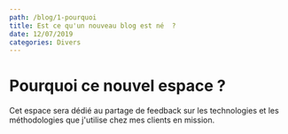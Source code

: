 ```yaml
---
path: /blog/1-pourquoi
title: Est ce qu'un nouveau blog est né  ?
date: 12/07/2019
categories: Divers
---
```

# Pourquoi ce nouvel espace ?
Cet espace sera dédié au partage de feedback sur les technologies et les méthodologies que j'utilise chez mes clients en mission.      
